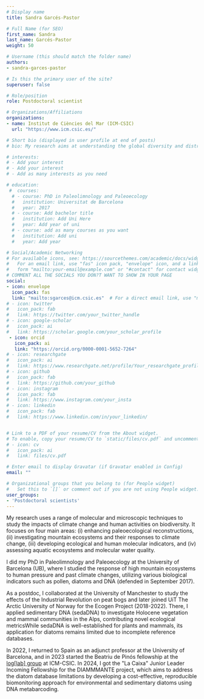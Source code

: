 ```yaml
---
# Display name
title: Sandra Garcés-Pastor

# Full Name (for SEO)
first_name: Sandra
last_name: Garcés-Pastor
weight: 50

# Username (this should match the folder name)
authors:
- sandra-garces-pastor

# Is this the primary user of the site?
superuser: false

# Role/position
role: Postdoctoral scientist

# Organizations/Affiliations
organizations:
- name: Institut de Ciències del Mar (ICM-CSIC)
  url: "https://www.icm.csic.es/"

# Short bio (displayed in user profile at end of posts)
# bio: My research aims at understanding the global diversity and distribution of eukaryotic and prokaryotic microbes employing curated phylogenetic frameworks focusing on novel environmental taxa.

# interests:
# - Add your interest
# - Add your interest
# - Add as many interests as you need

# education:
 #  courses:
  # - course: PhD in Paleolimnology and Paleoecology
  #   institution: Universitat de Barcelona
  #   year: 2017
  # - course: Add bachelor title
  #   institution: Add Uni Here
  #   year: Add year of uni
  # - course: add as many courses as you want
  #   institution: Add uni
  #   year: Add year

# Social/Academic Networking
# For available icons, see: https://sourcethemes.com/academic/docs/widgets/#icons
#   For an email link, use "fas" icon pack, "envelope" icon, and a link in the
#   form "mailto:your-email@example.com" or "#contact" for contact widget.
# COMMENT ALL THE SOCIALS YOU DON?T WANT TO SHOW IN YOUR PAGE
social:
- icon: envelope
  icon_pack: fas
  link: "mailto:sgarces@icm.csic.es"  # For a direct email link, use "mailto:test@example.org".
# - icon: twitter
#   icon_pack: fab
#   link: https://twitter.com/your_twitter_handle
# - icon: google-scholar
#   icon_pack: ai
#   link: https://scholar.google.com/your_scholar_profile
 - icon: orcid
   icon_pack: ai
   link: "https://orcid.org/0000-0001-5652-7264"
# - icon: researchgate
#   icon_pack: ai
#   link: https://www.researchgate.net/profile/Your_researchgate_profile
# - icon: github
#   icon_pack: fab
#   link: https://github.com/your_github
# - icon: instagram
#   icon_pack: fab
#   link: https://www.instagram.com/your_insta
# - icon: linkedin
#   icon_pack: fab
#   link: https://www.linkedin.com/in/your_linkedin/


# Link to a PDF of your resume/CV from the About widget.
# To enable, copy your resume/CV to `static/files/cv.pdf` and uncomment the lines below.
# - icon: cv
#   icon_pack: ai
#   link: files/cv.pdf

# Enter email to display Gravatar (if Gravatar enabled in Config)
email: ""

# Organizational groups that you belong to (for People widget)
#   Set this to `[]` or comment out if you are not using People widget.
user_groups:
- 'Postdoctoral scientists'
---
```

My research uses a range of molecular and microscopic techniques to study the impacts of climate change and human activities on biodiversity. It focuses on four main areas: (i) enhancing paleoecological reconstructions, (ii) investigating mountain ecosystems and their responses to climate change, (iii) developing ecological and human molecular indicators, and (iv) assessing aquatic ecosystems and molecular water quality.

I did my PhD in Paleolimnology and Paleoecology at the University of Barcelona (UB), where I studied the response of high mountain ecosystems to human pressure and past climate changes, utilizing various biological indicators such as pollen, diatoms and DNA (defended in September 2017).

As a postdoc, I collaborated at the University of Manchester to study the effects of the Industrial Revolution on peat bogs and later joined UiT The Arctic University of Norway for the Ecogen Project (2018-2022). There, I applied sedimentary DNA (sedaDNA) to investigate Holocene vegetation and mammal communities in the Alps, contributing novel ecological metricsWhile sedaDNA is well-established for plants and mammals, its application for diatoms remains limited due to incomplete reference databases.

In 2022, I returned to Spain as an adjunct professor at the University of Barcelona, and in 2023 started the Beatriu de Pinós fellowship at the [log\[lab\] group](https://log-lab.barcelona/) at ICM-CSIC. In 2024, I got the "La Caixa" Junior Leader Incoming Fellowship for the DIAMMMANTE project, which aims to address the diatom database limitations by developing a cost-effective, reproducible biomonitoring approach for environmental and sedimentary diatoms using DNA metabarcoding. 

